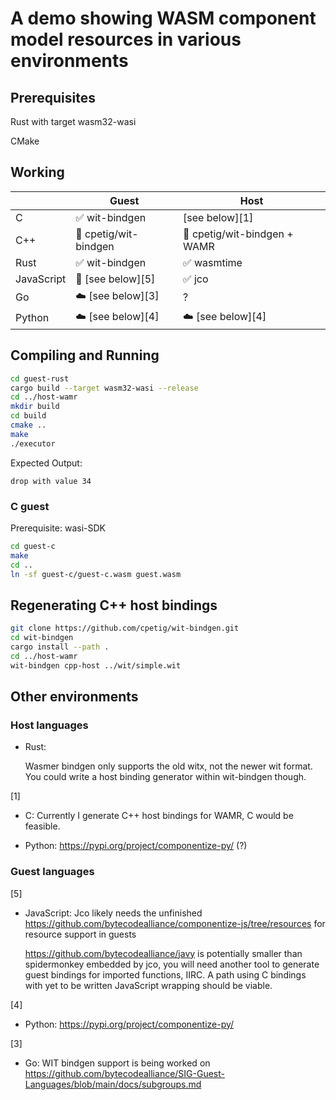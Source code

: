 # A demo showing WASM component model resources in various environments

## Prerequisites

Rust with target wasm32-wasi

CMake

## Working

| |Guest|Host|
|---|---|---|
|C|✅ wit-bindgen|[see below][1]|
|C++|🚧 cpetig/wit-bindgen|🚧 cpetig/wit-bindgen + WAMR|
|Rust|✅ wit-bindgen|✅ wasmtime|
|JavaScript|🚧 [see below][5] |✅ jco|
|Go|☁️ [see below][3]| ? |
|Python|☁️ [see below][4]|☁️ [see below][4] |

## Compiling and Running

```bash
cd guest-rust
cargo build --target wasm32-wasi --release
cd ../host-wamr
mkdir build
cd build
cmake ..
make
./executor
```

Expected Output:

`drop with value 34`

### C guest

Prerequisite: wasi-SDK

```bash
cd guest-c
make
cd ..
ln -sf guest-c/guest-c.wasm guest.wasm 
```

## Regenerating C++ host bindings

```bash
git clone https://github.com/cpetig/wit-bindgen.git
cd wit-bindgen
cargo install --path .
cd ../host-wamr
wit-bindgen cpp-host ../wit/simple.wit
```

## Other environments

### Host languages

- Rust:

    Wasmer bindgen only supports the old witx, not the newer wit format. You could write a host binding generator within wit-bindgen though.

[1]
- C: Currently I generate C++ host bindings for WAMR, C would be feasible.

- Python: https://pypi.org/project/componentize-py/ (?)

### Guest languages

[5]
- JavaScript: Jco likely needs the unfinished https://github.com/bytecodealliance/componentize-js/tree/resources for resource support in guests

    https://github.com/bytecodealliance/javy is potentially smaller than spidermonkey embedded by jco, you will need another tool to generate guest bindings for imported functions, IIRC. A path using C bindings with yet to be written JavaScript wrapping should be viable.

[4]
- Python: https://pypi.org/project/componentize-py/ 

[3]
- Go: WIT bindgen support is being worked on https://github.com/bytecodealliance/SIG-Guest-Languages/blob/main/docs/subgroups.md
